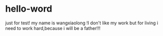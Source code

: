 # hello-word
just for test!
my name is wangxiaolong !I don't like my work but for living i need to work hard,because i will be a father!!!

